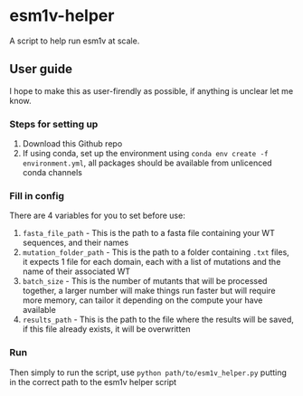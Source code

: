 # esm1v-helper
A script to help run esm1v at scale.

## User guide
I hope to make this as user-firendly as possible, if anything is unclear let me know.

### Steps for setting up
1) Download this Github repo
2) If using conda, set up the environment using ```conda env create -f environment.yml```, all packages should be available from unlicenced conda channels

### Fill in config
There are 4 variables for you to set before use:
1) ```fasta_file_path``` - This is the path to a fasta file containing your WT sequences, and their names
2) ```mutation_folder_path``` - This is the path to a folder containing ```.txt``` files, it expects 1 file for each domain, each with a list of mutations and the name of their associated WT
3) ```batch_size``` - This is the number of mutants that will be processed together, a larger number will make things run faster but will require more memory, can tailor it depending on the compute your have available
4) ```results_path``` - This is the path to the file where the results will be saved, if this file already exists, it will be overwritten

### Run
Then simply to run the script, use ```python path/to/esm1v_helper.py``` putting in the correct path to the esm1v helper script

